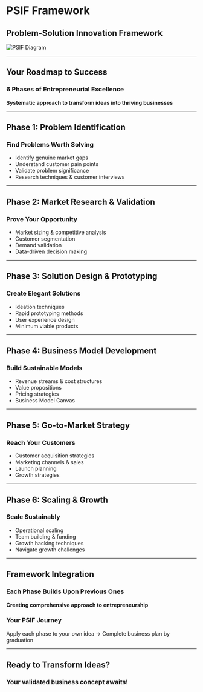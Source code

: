 # PSIF Framework
## Problem-Solution Innovation Framework

![PSIF Diagram](https://cdn.abacus.ai/images/6dc6914c-68d3-4b6d-a39c-bd1177240b7a.png)

---

## Your Roadmap to Success

### 6 Phases of Entrepreneurial Excellence
**Systematic approach to transform ideas into thriving businesses**

---

## Phase 1: Problem Identification

### Find Problems Worth Solving
- Identify genuine market gaps
- Understand customer pain points
- Validate problem significance
- Research techniques & customer interviews

---

## Phase 2: Market Research & Validation

### Prove Your Opportunity
- Market sizing & competitive analysis
- Customer segmentation
- Demand validation
- Data-driven decision making

---

## Phase 3: Solution Design & Prototyping

### Create Elegant Solutions
- Ideation techniques
- Rapid prototyping methods
- User experience design
- Minimum viable products

---

## Phase 4: Business Model Development

### Build Sustainable Models
- Revenue streams & cost structures
- Value propositions
- Pricing strategies
- Business Model Canvas

---

## Phase 5: Go-to-Market Strategy

### Reach Your Customers
- Customer acquisition strategies
- Marketing channels & sales
- Launch planning
- Growth strategies

---

## Phase 6: Scaling & Growth

### Scale Sustainably
- Operational scaling
- Team building & funding
- Growth hacking techniques
- Navigate growth challenges

---

## Framework Integration

### Each Phase Builds Upon Previous Ones
**Creating comprehensive approach to entrepreneurship**

### Your PSIF Journey
Apply each phase to your own idea → Complete business plan by graduation

---

## Ready to Transform Ideas?

### **Your validated business concept awaits!**
